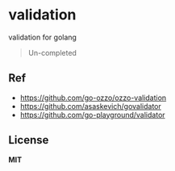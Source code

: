 # validation

validation for golang

> Un-completed

## Ref

- https://github.com/go-ozzo/ozzo-validation
- https://github.com/asaskevich/govalidator
- https://github.com/go-playground/validator

## License

**MIT**

